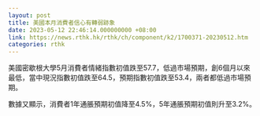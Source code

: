```yaml
---
layout: post
title: 美國本月消費者信心有轉弱跡象
date: 2023-05-12 22:46:14.000000000 +08:00
link: https://news.rthk.hk/rthk/ch/component/k2/1700371-20230512.htm
categories: rthk
---
```


美國密歇根大學5月消費者情緒指數初值跌至57.7，低過市場預期，創6個月以來最低，當中現況指數初值跌至64.5，預期指數初值跌至53.4，兩者都低過市場預期。

數據又顯示，消費者1年通脹預期初值降至4.5%，5年通脹預期初值則升至3.2%。
